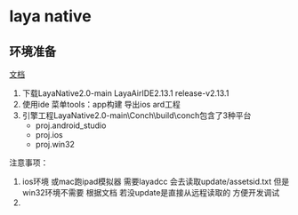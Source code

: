 
# laya native

## 环境准备
[文档](https://ldc2.layabox.com/doc/?nav=zh-ts-6-0-0)
1. 下载LayaNative2.0-main  LayaAirIDE2.13.1 release-v2.13.1
2. 使用ide 菜单tools：app构建 导出ios ard工程
3. 引擎工程LayaNative2.0-main\Conch\build\conch包含了3种平台
	-  proj.android_studio
	-  proj.ios
	-  proj.win32





注意事项：

1. ios环境 或mac跑ipad模拟器 需要layadcc  会去读取update/assetsid.txt
   但是win32环境不需要 根据文档 若没update是直接从远程读取的 方便开发调试
2.  



















